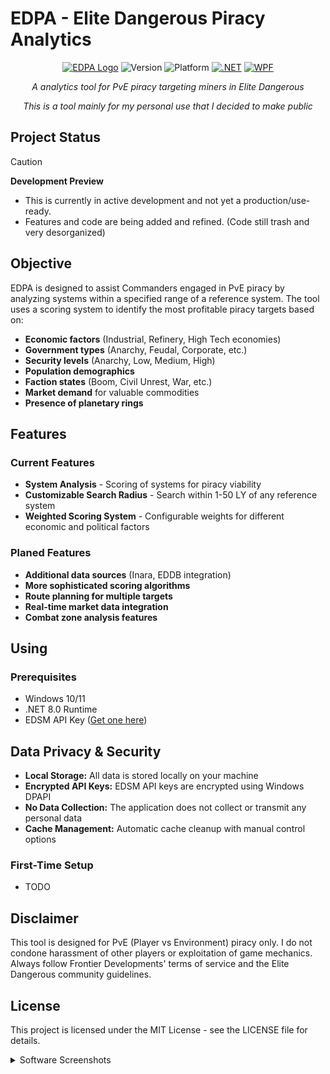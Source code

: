 # EDPA - Elite Dangerous Piracy Analytics

<div align="center">

[![EDPA Logo](https://img.shields.io/badge/Elite-Dangerous-orange)](https://www.elitedangerous.com/en-US)
![Version](https://img.shields.io/badge/Version-Development--Preview-blue)
![Platform](https://img.shields.io/badge/Platform-Windows-lightgrey)
[![.NET](https://img.shields.io/badge/.NET-8.0-purple)](https://dotnet.microsoft.com/en-us/)
[![WPF](https://img.shields.io/badge/4.0.3-WPF-UI?color=%23088da5)](https://github.com/lepoco/wpfui)

*A analytics tool for PvE piracy targeting miners in Elite Dangerous*

*This is a tool mainly for my personal use that I decided to make public*

</div>

## Project Status

> [!CAUTION]
> **Development Preview** 
> - This is currently in active development and not yet a production/use-ready. 
> - Features and code are being added and refined. (Code still trash and very desorganized)


## Objective

EDPA is designed to assist Commanders engaged in PvE piracy by analyzing systems within a specified range of a reference system. The tool uses a scoring system to identify the most profitable piracy targets based on:

- **Economic factors** (Industrial, Refinery, High Tech economies)
- **Government types** (Anarchy, Feudal, Corporate, etc.)
- **Security levels** (Anarchy, Low, Medium, High)
- **Population demographics**
- **Faction states** (Boom, Civil Unrest, War, etc.)
- **Market demand** for valuable commodities
- **Presence of planetary rings**

## Features

### Current Features
- **System Analysis** - Scoring of systems for piracy viability
- **Customizable Search Radius** - Search within 1-50 LY of any reference system
- **Weighted Scoring System** - Configurable weights for different economic and political factors

### Planed Features
- **Additional data sources** (Inara, EDDB integration)
- **More sophisticated scoring algorithms**
- **Route planning for multiple targets**
- **Real-time market data integration**
- **Combat zone analysis features**

## Using

### Prerequisites
- Windows 10/11
- .NET 8.0 Runtime
- EDSM API Key ([Get one here](https://www.edsm.net/en/settings/api))

## Data Privacy & Security
- **Local Storage:** All data is stored locally on your machine
- **Encrypted API Keys:** EDSM API keys are encrypted using Windows DPAPI
- **No Data Collection:** The application does not collect or transmit any personal data
- **Cache Management:** Automatic cache cleanup with manual control options

### First-Time Setup
- TODO

## Disclaimer
This tool is designed for PvE (Player vs Environment) piracy only. I do not condone harassment of other players or exploitation of game mechanics. Always follow Frontier Developments' terms of service and the Elite Dangerous community guidelines.

## License
This project is licensed under the MIT License - see the LICENSE file for details.


<details>
  <summary>Software Screenshots</summary>
  
  ![Exemple Search](https://github.com/user-attachments/assets/54ef5079-075a-466d-8387-68947133e760)
  ![Exemple System Details](https://github.com/user-attachments/assets/23b7e4a3-efdd-4b9f-9125-5bda55169394)
  ![Exemple Saved Systems](https://github.com/user-attachments/assets/b4adeb99-19a8-4fa3-9774-eb9783c7b668)
  
</details>

